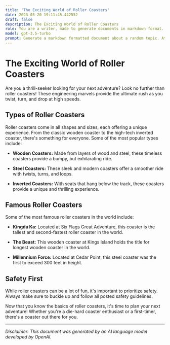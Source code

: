 ```yaml
---
title: 'The Exciting World of Roller Coasters'
date: 2023-05-20 19:11:45.442552
draft: false
description: The Exciting World of Roller Coasters
role: You are a writer, made to generate documents in markdown format. It is very important that all of the documents you generate are in valid markdown format.
model: gpt-3.5-turbo
prompt: Generate a markdown formatted document about a random topic. At the bottom, include a disclaimer explaining that the document was generated by you. The first line of the document should be the title. Make sure that the entire document is in proper markdown format, using a mix of various tags to make the document visually appealing.
---
```


# The Exciting World of Roller Coasters

Are you a thrill-seeker looking for your next adventure? Look no further than roller coasters! These engineering marvels provide the ultimate rush as you twist, turn, and drop at high speeds.

## Types of Roller Coasters

Roller coasters come in all shapes and sizes, each offering a unique experience. From the classic wooden coaster to the high-tech inverted coaster, there's something for everyone. Some of the most popular types include:

- **Wooden Coasters:** Made from layers of wood and steel, these timeless coasters provide a bumpy, but exhilarating ride.

- **Steel Coasters:** These sleek and modern coasters offer a smoother ride with twists, turns, and loops.

- **Inverted Coasters:** With seats that hang below the track, these coasters provide a unique and thrilling experience.

## Famous Roller Coasters

Some of the most famous roller coasters in the world include:

- **Kingda Ka:** Located at Six Flags Great Adventure, this coaster is the tallest and second-fastest roller coaster in the world.

- **The Beast:** This wooden coaster at Kings Island holds the title for longest wooden coaster in the world.

- **Millennium Force:** Located at Cedar Point, this steel coaster was the first to exceed 300 feet in height.

## Safety First

While roller coasters can be a lot of fun, it's important to prioritize safety. Always make sure to buckle up and follow all posted safety guidelines.

Now that you know the basics of roller coasters, it's time to plan your next adventure! Whether you're a die-hard coaster enthusiast or a first-timer, there's a coaster out there for you.

---

*Disclaimer: This document was generated by an AI language model developed by OpenAI.*